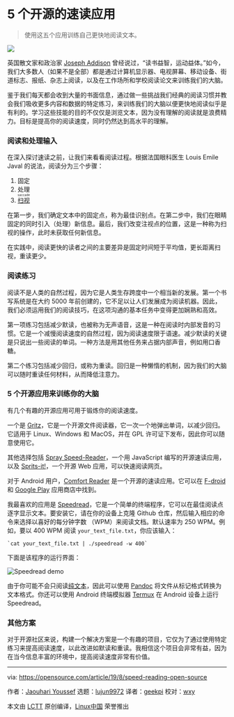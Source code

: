 [#]: collector: (lujun9972)
[#]: translator: (geekpi)
[#]: reviewer: (wxy)
[#]: publisher: ( )
[#]: url: ( )
[#]: subject: (5 open source speed-reading applications)
[#]: via: (https://opensource.com/article/19/8/speed-reading-open-source)
[#]: author: (Jaouhari Youssef https://opensource.com/users/jaouhari)

5 个开源的速读应用
======

> 使用这五个应用训练自己更快地阅读文本。

![](https://img.linux.net.cn/data/attachment/album/201909/07/151320r39o26onsp3sq1qo.jpg)

英国散文家和政治家 [Joseph Addison][2] 曾经说过，“读书益智，运动益体。”如今，我们大多数人（如果不是全部）都是通过计算机显示器、电视屏幕、移动设备、街道标志、报纸、杂志上阅读，以及在工作场所和学校阅读论文来训练我们的大脑。

鉴于我们每天都会收到大量的书面信息，通过做一些挑战我们经典的阅读习惯并教会我们吸收更多内容和数据的特定练习，来训练我们的大脑以便更快地阅读似乎是有利的。学习这些技能的目的不仅仅是浏览文本，因为没有理解的阅读就是浪费精力。目标是提高你的阅读速度，同时仍然达到高水平的理解。

### 阅读和处理输入

在深入探讨速读之前，让我们来看看阅读过程。根据法国眼科医生 Louis Emile Javal 的说法，阅读分为三个步骤：

  1. 固定
  2. 处理
  3. <ruby>[扫视][3]<rt>saccade</rt></ruby>

在第一步，我们确定文本中的固定点，称为最佳识别点。在第二步中，我们在眼睛固定的同时引入（处理）新信息。最后，我们改变注视点的位置，这是一种称为扫视的操作，此时未获取任何新信息。

在实践中，阅读更快的读者之间的主要差异是固定时间短于平均值，更长距离扫视，重读更少。

### 阅读练习

阅读不是人类的自然过程，因为它是人类生存跨度中一个相当新的发展。第一个书写系统是在大约 5000 年前创建的，它不足以让人们发展成为阅读机器。因此，我们必须运用我们的阅读技巧，在这项沟通的基本任务中变得更加娴熟和高效。

第一项练习包括减少默读，也被称为无声语音，这是一种在阅读时内部发音的习惯。它是一个减慢阅读速度的自然过程，因为阅读速度限于语速。减少默读的关键是只说出一些阅读的单词。一种方法是用其他任务来占据内部声音，例如用口香糖。

第二个练习包括减少回归，或称为重读。回归是一种懒惰的机制，因为我们的大脑可以随时重读任何材料，从而降低注意力。

### 5 个开源应用来训练你的大脑

有几个有趣的开源应用可用于锻炼你的阅读速度。

一个是 [Gritz][4]，它是一个开源文件阅读器，它一次一个地弹出单词，以减少回归。它适用于 Linux、Windows 和 MacOS，并在 GPL 许可证下发布，因此你可以随意使用它。

其他选择包括 [Spray Speed-Reader][5]，一个用 JavaScript 编写的开源速读应用，以及 [Sprits-it!][6]，一个开源 Web 应用，可以快速阅读网页。

对于 Android 用户，[Comfort Reader][7] 是一个开源的速读应用。它可以在 [F-droid][8] 和 [Google Play][9] 应用商店中找到。

我最喜欢的应用是 [Speedread][10]，它是一个简单的终端程序，它可以在最佳阅读点逐字显示文本。要安装它，请在你的设备上克隆 Github 仓库，然后输入相应的命令来选择以喜好的每分钟字数 （WPM）来阅读文档。默认速率为 250 WPM。例如，要以 400 WPM 阅读 `your_text_file.txt`，你应该输入：

```
`cat your_text_file.txt | ./speedread -w 400`
```

下面是该程序的运行界面：

![Speedread demo][11]

由于你可能不会只阅读[纯文本][12]，因此可以使用 [Pandoc][13] 将文件从标记格式转换为文本格式。你还可以使用 Android 终端模拟器 [Termux][14] 在 Android 设备上运行 Speedread。

### 其他方案

对于开源社区来说，构建一个解决方案是一个有趣的项目，它仅为了通过使用特定练习来提高阅读速度，以此改进如默读和重读。我相信这个项目会非常有益，因为在当今信息丰富的环境中，提高阅读速度非常有价值。

--------------------------------------------------------------------------------

via: https://opensource.com/article/19/8/speed-reading-open-source

作者：[Jaouhari Youssef][a]
选题：[lujun9972][b]
译者：[geekpi](https://github.com/geekpi)
校对：[wxy](https://github.com/wxy)

本文由 [LCTT](https://github.com/LCTT/TranslateProject) 原创编译，[Linux中国](https://linux.cn/) 荣誉推出

[a]: https://opensource.com/users/jaouhari
[b]: https://github.com/lujun9972
[1]: https://opensource.com/sites/default/files/styles/image-full-size/public/lead-images/books_stack_library_reading.jpg?itok=uulcS8Sw (stack of books)
[2]: https://en.wikipedia.org/wiki/Joseph_Addison
[3]: https://en.wikipedia.org/wiki/Saccade
[4]: https://github.com/jeffkowalski/gritz
[5]: https://github.com/chaimpeck/spray
[6]: https://github.com/the-happy-hippo/sprits-it
[7]: https://github.com/mschlauch/comfortreader
[8]: https://f-droid.org/packages/com.mschlauch.comfortreader/
[9]: https://play.google.com/store/apps/details?id=com.mschlauch.comfortreader
[10]: https://github.com/pasky/speedread
[11]: https://opensource.com/sites/default/files/uploads/speedread_demo.gif (Speedread demo)
[12]: https://plaintextproject.online/
[13]: https://opensource.com/article/18/9/intro-pandoc
[14]: https://termux.com/
